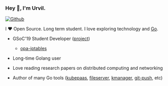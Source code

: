 ### Hey 👋, I'm Urvil.

[![Github](https://img.shields.io/github/followers/urvil38?label=Follow&style=social)](https://github.com/urvil38)

I ❤ Open Source. Long term student. I love exploring technology and [Go](https://golang.org).

* GSoC'19 Student Developer ([project](https://summerofcode.withgoogle.com/archive/2019/projects/6201904034480128/))

  - [opa-iptables](https://github.com/open-policy-agent/contrib/tree/master/opa-iptables)
* Long-time Golang user
* Love reading research papers on distributed computing and networking
* Author of many Go tools ([kubepaas](https://github.com/urvil38/kubepaas), [fileserver](https://github.com/urvil38/fileserver), [kmanager](https://github.com/urvil38/kmanager), [git-push](https://github.com/urvil38/git-push), etc)
